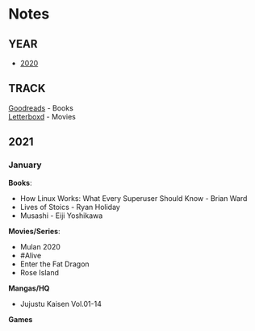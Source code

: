 # Notes 

## YEAR  

- [2020](2020.md)

## TRACK

[Goodreads](https://www.goodreads.com/albert_kenji) - Books    
[Letterboxd](https://letterboxd.com/albert_kenji/) - Movies  


## 2021

### January

**Books**:

- How Linux Works: What Every Superuser Should Know - Brian Ward 
- Lives of Stoics - Ryan Holiday
- Musashi - Eiji Yoshikawa

**Movies/Series**:

- Mulan 2020
- #Alive
- Enter the Fat Dragon
- Rose Island

**Mangas/HQ**

- Jujustu Kaisen Vol.01-14

**Games**


